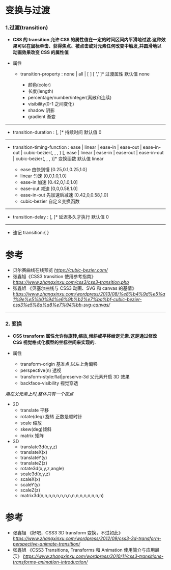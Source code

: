 # 变换与过渡

### 1.过渡(transition)

- **CSS 的 transition 允许 CSS 的属性值在一定的时间区间内平滑地过渡.这种效果可以在鼠标单击、获得焦点、被点击或对元素任何改变中触发,并圆滑地以动画效果改变 CSS 的属性值**

- 属性
  - transition-property : none | all | [ <IDENT> ] [ ',' <IDENT> ]\* 过渡属性 默认值 none
    - 颜色(color)
    - 长度(length)
    - percentage/number/integer(离散和连续)
    - visibility(0-1 之间变化)
    - shadow 阴影
    - gradient 渐变

---

- transition-duration : <time> [, <time>]\* 持续时间 默认值 0

---

- transition-timing-function : ease | linear | ease-in | ease-out | ease-in-out | cubic-bezier(<number>, <number>, <number>, <number>) [, ease | linear | ease-in | ease-out | ease-in-out | cubic-bezier(<number>, <number>, <number>, <number>)]\* 变换函数 默认值 linear
  - ease 由快到慢 [0.25,0.1,0.25,1.0]
  - linear 匀速 [0,0,1.0,1.0]
  - ease-in 加速 [0.42,0,1.0,1.0]
  - ease-out 减速 [0,0,0.58,1.0]
  - ease-in-out 先加速后减速 [0.42,0,0.58,1.0]
  - cubic-bezier 自定义变换函数

---

- transition-delay : <time> \[, <time>\]\* 延迟多久才执行 默认值 0

---

- 速记 transition:{<property> <duration> <animation Function> <delay>}

# 参考

- 贝尔赛曲线在线预览 *https://cubic-bezier.com/*
- 张鑫旭《CSS3 transition 使用参考指南》 *https://www.zhangxinxu.com/css3/css3-transition.php*
- 张鑫旭 《贝塞尔曲线与 CSS3 动画、SVG 和 canvas 的基情》 *https://www.zhangxinxu.com/wordpress/2013/08/%e8%b4%9d%e5%a1%9e%e5%b0%94%e6%9b%b2%e7%ba%bf-cubic-bezier-css3%e5%8a%a8%e7%94%bb-svg-canvas/*

---

### 2. 变换

- **CSS transform 属性允许你旋转,缩放,倾斜或平移给定元素.这是通过修改 CSS 视觉格式化模型的坐标空间来实现的.**

- 属性
  - transform-origin 基准点,以左上角偏移
  - perspective(n) 透视
  - transform-style:flat|preserve-3d 父元素开启 3D 效果
  - backface-visibility 视觉穿透

 _用在父元素上时,整体只有一个视点_
  - 2D
    - translate 平移
    - rotate(deg) 旋转 正数是顺时针
    - scale 缩放
    - skew(deg)倾斜
    - matrix 矩阵
  - 3D
    - translate3d(x,y,z)
    - translateX(x)
    - translateY(y)
    - translateZ(z)
    - rotate3d(x,y,z,angle)
    - scale3d(x,y,z)
    - scaleX(x)
    - scaleY(y)
    - scaleZ(z)
    - matrix3d(n,n,n,n,n,n,n,n,n,n,n,n,n,n,n,n)

# 参考

- 张鑫旭 《好吧，CSS3 3D transform 变换，不过如此》 *https://www.zhangxinxu.com/wordpress/2012/09/css3-3d-transform-perspective-animate-transition/*
- 张鑫旭 《CSS3 Transitions, Transforms 和 Animation 使用简介与应用展示》 *https://www.zhangxinxu.com/wordpress/2010/11/css3-transitions-transforms-animation-introduction/*
